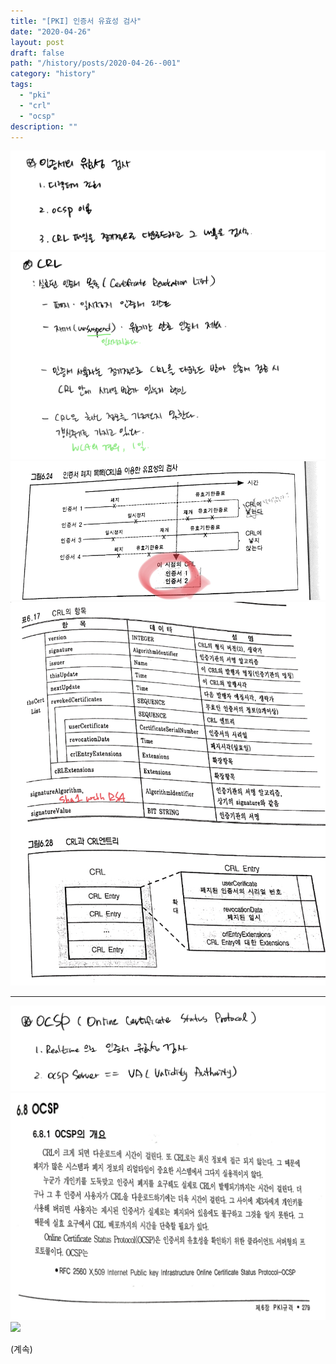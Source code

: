 ```yaml
---
title: "[PKI] 인증서 유효성 검사"
date: "2020-04-26"
layout: post
draft: false
path: "/history/posts/2020-04-26--001"
category: "history"
tags:
  - "pki"
  - "crl"
  - "ocsp"
description: ""
---
```


![](./001-01.png)
![](./001-02.png)
![](./001-03.png)
![](./001-04.png)

<hr>

![](./001-05.png)
![](./001-06.png)
![](./001-07.png)

(계속)
